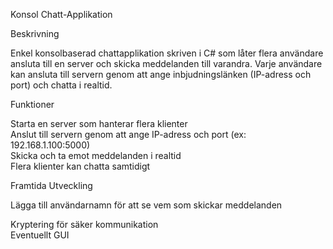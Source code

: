 Konsol Chatt-Applikation  

Beskrivning    

Enkel konsolbaserad chattapplikation skriven i C# som låter flera användare ansluta till en server och skicka meddelanden till varandra. Varje användare kan ansluta till servern genom att ange inbjudningslänken (IP-adress och port) och chatta i realtid.    

Funktioner    

Starta en server som hanterar flera klienter  
Anslut till servern genom att ange IP-adress och port (ex: 192.168.1.100:5000)  
Skicka och ta emot meddelanden i realtid  
Flera klienter kan chatta samtidigt    

Framtida Utveckling    

Lägga till användarnamn för att se vem som skickar meddelanden  

Kryptering för säker kommunikation  
Eventuellt GUI  
